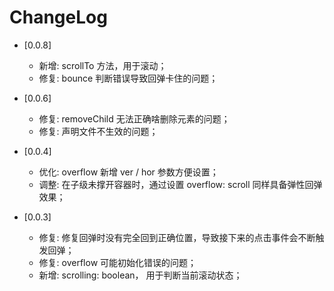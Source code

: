 # ChangeLog

- [0.0.8]
    - 新增: scrollTo 方法，用于滚动；
    - 修复: bounce 判断错误导致回弹卡住的问题；

- [0.0.6]
    - 修复: removeChild 无法正确啥删除元素的问题；
    - 修复: 声明文件不生效的问题；

- [0.0.4]
    - 优化: overflow 新增 ver / hor 参数方便设置；
    - 调整: 在子级未撑开容器时，通过设置 overflow: scroll 同样具备弹性回弹效果；

- [0.0.3]
    - 修复: 修复回弹时没有完全回到正确位置，导致接下来的点击事件会不断触发回弹；
    - 修复: overflow 可能初始化错误的问题；
    - 新增: scrolling: boolean， 用于判断当前滚动状态；